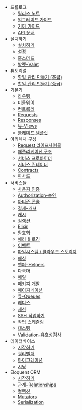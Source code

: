 - 프롤로그
    - [릴리즈 노트](/docs/{{version}}/releases)
    - [업그레이드 가이드](/docs/{{version}}/upgrade)
    - [기여 가이드](/docs/{{version}}/contributions)
    - [API 문서](/api/{{version}})
- 설치하기
    - [설치하기](/docs/{{version}}/installation)
    - [설정](/docs/{{version}}/configuration)
    - [홈스테드](/docs/{{version}}/homestead)
    - [발렛-Valet](/docs/{{version}}/valet)
- 튜토리얼
    - [할일 관리 만들기 (초급)](/docs/{{version}}/quickstart)
    - [할일 관리 만들기 (중급)](/docs/{{version}}/quickstart-intermediate)
- 기본기
    - [라우팅](/docs/{{version}}/routing)
    - [미들웨어](/docs/{{version}}/middleware)
    - [컨트롤러](/docs/{{version}}/controllers)
    - [Requests](/docs/{{version}}/requests)
    - [Responses](/docs/{{version}}/responses)
    - [뷰-Views](/docs/{{version}}/views)
    - [블레이드 템플릿](/docs/{{version}}/blade)
- 아키텍처 구성
    - [Request 라이프사이클](/docs/{{version}}/lifecycle)
    - [애플리케이션 구조](/docs/{{version}}/structure)
    - [서비스 프로바이더](/docs/{{version}}/providers)
    - [서비스 컨테이너](/docs/{{version}}/container)
    - [Contracts](/docs/{{version}}/contracts)
    - [파사드](/docs/{{version}}/facades)
- 서비스들
    - [사용자 인증](/docs/{{version}}/authentication)
    - [Authorization-승인](/docs/{{version}}/authorization)
    - [아티즌 콘솔](/docs/{{version}}/artisan)
    - [결제-캐셔](/docs/{{version}}/billing)
    - [캐시](/docs/{{version}}/cache)
    - [컬렉션](/docs/{{version}}/collections)
    - [Elixir](/docs/{{version}}/elixir)
    - [암호화](/docs/{{version}}/encryption)
    - [에러 & 로깅](/docs/{{version}}/errors)
    - [이벤트](/docs/{{version}}/events)
    - [파일시스템 / 클라우드 스토리지](/docs/{{version}}/filesystem)
    - [해싱](/docs/{{version}}/hashing)
    - [헬퍼-Helpers](/docs/{{version}}/helpers)
    - [다국어](/docs/{{version}}/localization)
    - [메일](/docs/{{version}}/mail)
    - [패키지 개발](/docs/{{version}}/packages)
    - [페이지네이션](/docs/{{version}}/pagination)
    - [큐-Queues](/docs/{{version}}/queues)
    - [레디스](/docs/{{version}}/redis)
    - [세션](/docs/{{version}}/session)
    - [SSH 작업하기](/docs/{{version}}/envoy)
    - [작업 스케줄링](/docs/{{version}}/scheduling)
    - [테스팅](/docs/{{version}}/testing)
    - [Validation-유효성검사](/docs/{{version}}/validation)
- 데이터베이스
    - [시작하기](/docs/{{version}}/database)
    - [쿼리빌더](/docs/{{version}}/queries)
    - [마이그레이션](/docs/{{version}}/migrations)
    - [시딩](/docs/{{version}}/seeding)
- Eloquent ORM
    - [시작하기](/docs/{{version}}/eloquent)
    - [관계-Relationships](/docs/{{version}}/eloquent-relationships)
    - [컬렉션](/docs/{{version}}/eloquent-collections)
    - [Mutators](/docs/{{version}}/eloquent-mutators)
    - [Serialization](/docs/{{version}}/eloquent-serialization)
